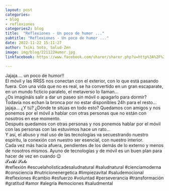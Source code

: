 ```yaml
---
layout: post
categories:
- blog
- reflexiones
categories2: blog
title:  "Reflexiones - Un poco de humor ..."
subtitle: "Reflexiones - Un poco de humor ..."
date: 2022-11-22 15:11:27
author: Txiki Soto, Salud-Zen
image: img/blog/221122Humor.jpg
linkfacebook: https://www.facebook.com/sharer/sharer.php?u=http%3A%2F%2Fwww.salud-zen.com%2Fblog%2Freflexiones%2F2022%2F11%2F22%2Freflexiones-humor.html&amp;src=sdkpreparse

---
```

Jajaja.... un poco de humor!!  
El móvil y las RRSS nos conectan con el exterior, con lo que está pasando fuera. Con una vida que no es real, se ha convertido en un gran escaparate, en un mundo ficticio paralelo, el metaverso lo llaman...  
¿Os imagináis salir a dar un paseo sin móvil o apagarlo para dormir? Todavía nos echan la bronca por no estar disponibles 24h para el resto... jajaja... ¿Y tú? ¿Dónde te sitúas en todo esto?
Quedamos con amigos y nos ponemos por el móvil a hablar con otras personas que no están con nosotros en ese momento.  
Después quedamos con otras personas y nos ponemos hablar por el móvil con las personas con las estuvimos hace un rato...  
Y así, el abuso y mal uso de las tecnologías va secuestrando nuestro espíritu, la conexión con nuestro ser esencial, con nuestro interior.   
Cada vez más hacia afuera, pendientes de los demás  de lo externo y menos de nosotros mismos.
Ayuno de tecnologías y de móvil es un buen plan para hacer de vez en cuando 😉  
𝓣𝔁𝓲𝓴𝓲 𝓢𝓸𝓽𝓸  
#reflexión #escuelaholisticadesaludnatural #saludnatural #cienciamoderna #consciencia #nutricionenergetica #limpiezavital #saludemocional #reflexiones #cambio #esfuerzo #voluntad #perseverancia #transformación #gratitud #amor #alegría #emociones
#saludmental
